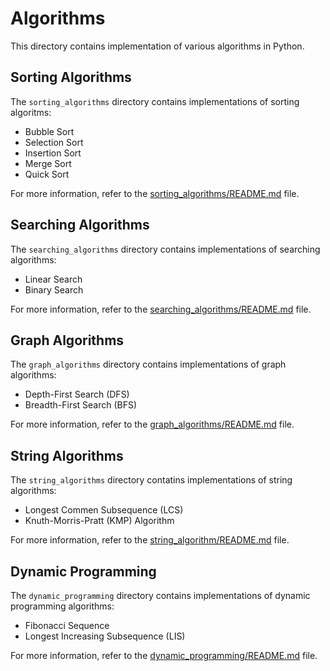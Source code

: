 # Algorithms

This directory contains implementation of various algorithms in Python.

## Sorting Algorithms
The `sorting_algorithms` directory contains implementations of sorting algoritms:
- Bubble Sort
- Selection Sort
- Insertion Sort
- Merge Sort
- Quick Sort

For more information, refer to the [sorting_algorithms/README.md](./sorting_algorithms/README.md) file.

## Searching Algorithms
The `searching_algorithms` directory contains implementations of searching algorithms:
- Linear Search
- Binary Search

For more information, refer to the [searching_algorithms/README.md](./searching_algorithms/README.md) file.

## Graph Algorithms
The `graph_algorithms` directory contains implementations of graph algorithms:
- Depth-First Search (DFS)
- Breadth-First Search (BFS)

For more information, refer to the [graph_algorithms/README.md](./graph_algorithms/README.md) file.

## String Algorithms

The `string_algorithms` directory contatins implementations of string algorithms:
- Longest Commen Subsequence (LCS)
- Knuth-Morris-Pratt (KMP) Algorithm

For more information, refer to the [string_algorithm/README.md](./string_algorithms/README.md) file.

## Dynamic Programming
The `dynamic_programming` directory contains implementations of dynamic programming algorithms:
- Fibonacci Sequence
- Longest Increasing Subsequence (LIS)

For more information, refer to the [dynamic_programming/README.md](./dynamic_programming/README.md) file.
